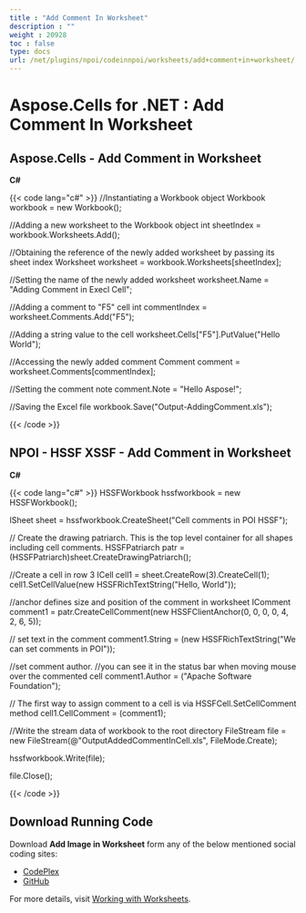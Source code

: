 ```yaml
---
title : "Add Comment In Worksheet" 
description : "" 
weight : 20928 
toc : false
type: docs
url: /net/plugins/npoi/codeinnpoi/worksheets/add+comment+in+worksheet/
---
```


# Aspose.Cells for .NET : Add Comment In Worksheet


## Aspose.Cells - Add Comment in Worksheet

**C#**

{{< code lang="c#" >}}
//Instantiating a Workbook object
Workbook workbook = new Workbook();

//Adding a new worksheet to the Workbook object
int sheetIndex = workbook.Worksheets.Add();

//Obtaining the reference of the newly added worksheet by passing its sheet index
Worksheet worksheet = workbook.Worksheets[sheetIndex];

//Setting the name of the newly added worksheet
worksheet.Name = "Adding Comment in Execl Cell";

//Adding a comment to "F5" cell
int commentIndex = worksheet.Comments.Add("F5");

//Adding a string value to the cell
worksheet.Cells["F5"].PutValue("Hello World");

//Accessing the newly added comment
Comment comment = worksheet.Comments[commentIndex];

//Setting the comment note
comment.Note = "Hello Aspose!";

//Saving the Excel file
workbook.Save("Output-AddingComment.xls");

{{< /code >}}

## NPOI - HSSF XSSF - Add Comment in Worksheet

**C#**

{{< code lang="c#" >}}
HSSFWorkbook hssfworkbook = new HSSFWorkbook();

ISheet sheet = hssfworkbook.CreateSheet("Cell comments in POI HSSF");

// Create the drawing patriarch. This is the top level container for all shapes including cell comments.
HSSFPatriarch patr = (HSSFPatriarch)sheet.CreateDrawingPatriarch();

//Create a cell in row 3
ICell cell1 = sheet.CreateRow(3).CreateCell(1);
cell1.SetCellValue(new HSSFRichTextString("Hello, World"));

//anchor defines size and position of the comment in worksheet
IComment comment1 = patr.CreateCellComment(new HSSFClientAnchor(0, 0, 0, 0, 4, 2, 6, 5));

// set text in the comment
comment1.String = (new HSSFRichTextString("We can set comments in POI"));

//set comment author.
//you can see it in the status bar when moving mouse over the commented cell
comment1.Author = ("Apache Software Foundation");

// The first way to assign comment to a cell is via HSSFCell.SetCellComment method
cell1.CellComment = (comment1);

//Write the stream data of workbook to the root directory
FileStream file = new FileStream(@"OutputAddedCommentInCell.xls", FileMode.Create);

hssfworkbook.Write(file);

file.Close();

{{< /code >}}

## Download Running Code

Download **Add Image in Worksheet** form any of the below mentioned social coding sites:

*   [CodePlex](https://asposecellsnpoi.codeplex.com/downloads/get/1565288)
*   [GitHub](https://github.com/aspose-cells/Aspose.Cells-for-.NET/releases/download/Aspose.Cells_Vs_NPOI_HWPF_and_XWPF_v1.3/Add.Comment.zip)

For more details, visit [Working with Worksheets](http://www.aspose.com/docs/display/cellsnet/Working+with+Worksheets).

